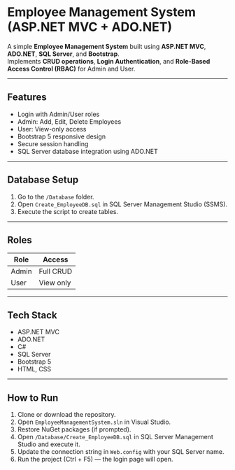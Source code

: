# Employee Management System (ASP.NET MVC + ADO.NET)

A simple **Employee Management System** built using **ASP.NET MVC**, **ADO.NET**, **SQL Server**, and **Bootstrap**.  
Implements **CRUD operations**, **Login Authentication**, and **Role-Based Access Control (RBAC)** for Admin and User.

---

## Features
- Login with Admin/User roles  
- Admin: Add, Edit, Delete Employees  
- User: View-only access  
- Bootstrap 5 responsive design  
- Secure session handling  
- SQL Server database integration using ADO.NET  

---

## Database Setup
1. Go to the `/Database` folder.
2. Open `Create_EmployeeDB.sql` in SQL Server Management Studio (SSMS).
3. Execute the script to create tables.

---

## Roles
| Role | Access |
|------|---------|
| Admin | Full CRUD |
| User  | View only |

---

## Tech Stack
- ASP.NET MVC
- ADO.NET
- C#
- SQL Server
- Bootstrap 5
- HTML, CSS

----

##  How to Run
1. Clone or download the repository.
2. Open `EmployeeManagementSystem.sln` in Visual Studio.
3. Restore NuGet packages (if prompted).
4. Open `/Database/Create_EmployeeDB.sql` in SQL Server Management Studio and execute it.
5. Update the connection string in `Web.config` with your SQL Server name.
6. Run the project (Ctrl + F5) — the login page will open.

